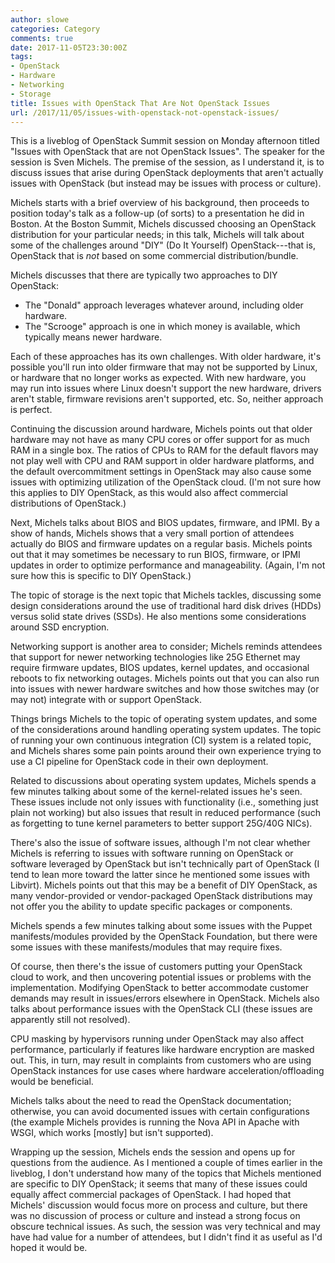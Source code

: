 ```yaml
---
author: slowe
categories: Category
comments: true
date: 2017-11-05T23:30:00Z
tags:
- OpenStack
- Hardware
- Networking
- Storage
title: Issues with OpenStack That Are Not OpenStack Issues
url: /2017/11/05/issues-with-openstack-not-openstack-issues/
---
```


This is a liveblog of OpenStack Summit session on Monday afternoon titled "Issues with OpenStack that are not OpenStack Issues". The speaker for the session is Sven Michels. The premise of the session, as I understand it, is to discuss issues that arise during OpenStack deployments that aren't actually issues with OpenStack (but instead may be issues with process or culture).<!--more-->

Michels starts with a brief overview of his background, then proceeds to position today's talk as a follow-up (of sorts) to a presentation he did in Boston. At the Boston Summit, Michels discussed choosing an OpenStack distribution for your particular needs; in this talk, Michels will talk about some of the challenges around "DIY" (Do It Yourself) OpenStack---that is, OpenStack that is _not_ based on some commercial distribution/bundle.

Michels discusses that there are typically two approaches to DIY OpenStack:

* The "Donald" approach leverages whatever around, including older hardware.
* The "Scrooge" approach is one in which money is available, which typically means newer hardware.

Each of these approaches has its own challenges. With older hardware, it's possible you'll run into older firmware that may not be supported by Linux, or hardware that no longer works as expected. With new hardware, you may run into issues where Linux doesn't support the new hardware, drivers aren't stable, firmware revisions aren't supported, etc. So, neither approach is perfect.

Continuing the discussion around hardware, Michels points out that older hardware may not have as many CPU cores or offer support for as much RAM in a single box. The ratios of CPUs to RAM for the default flavors may not play well with CPU and RAM support in older hardware platforms, and the default overcommitment settings in OpenStack may also cause some issues with optimizing utilization of the OpenStack cloud. (I'm not sure how this applies to DIY OpenStack, as this would also affect commercial distributions of OpenStack.)

Next, Michels talks about BIOS and BIOS updates, firmware, and IPMI. By a show of hands, Michels shows that a very small portion of attendees actually do BIOS and firmware updates on a regular basis. Michels points out that it may sometimes be necessary to run BIOS, firmware, or IPMI updates in order to optimize performance and manageability. (Again, I'm not sure how this is specific to DIY OpenStack.)

The topic of storage is the next topic that Michels tackles, discussing some design considerations around the use of traditional hard disk drives (HDDs) versus solid state drives (SSDs). He also mentions some considerations around SSD encryption.

Networking support is another area to consider; Michels reminds attendees that support for newer networking technologies like 25G Ethernet may require firmware updates, BIOS updates, kernel updates, and occasional reboots to fix networking outages. Michels points out that you can also run into issues with newer hardware switches and how those switches may (or may not) integrate with or support OpenStack.

Things brings Michels to the topic of operating system updates, and some of the considerations around handling operating system updates. The topic of running your own continuous integration (CI) system is a related topic, and Michels shares some pain points around their own experience trying to use a CI pipeline for OpenStack code in their own deployment.

Related to discussions about operating system updates, Michels spends a few minutes talking about some of the kernel-related issues he's seen. These issues include not only issues with functionality (i.e., something just plain not working) but also issues that result in reduced performance (such as forgetting to tune kernel parameters to better support 25G/40G NICs).

There's also the issue of software issues, although I'm not clear whether Michels is referring to issues with software running on OpenStack or software leveraged by OpenStack but isn't technically part of OpenStack (I tend to lean more toward the latter since he mentioned some issues with Libvirt). Michels points out that this may be a benefit of DIY OpenStack, as many vendor-provided or vendor-packaged OpenStack distributions may not offer you the ability to update specific packages or components.

Michels spends a few minutes talking about some issues with the Puppet manifests/modules provided by the OpenStack Foundation, but there were some issues with these manifests/modules that may require fixes.

Of course, then there's the issue of customers putting your OpenStack cloud to work, and then uncovering potential issues or problems with the implementation. Modifying OpenStack to better accommodate customer demands may result in issues/errors elsewhere in OpenStack. Michels also talks about performance issues with the OpenStack CLI (these issues are apparently still not resolved).

CPU masking by hypervisors running under OpenStack may also affect performance, particularly if features like hardware encryption are masked out. This, in turn, may result in complaints from customers who are using OpenStack instances for use cases where hardware acceleration/offloading would be beneficial.

Michels talks about the need to read the OpenStack documentation; otherwise, you can avoid documented issues with certain configurations (the example Michels provides is running the Nova API in Apache with WSGI, which works [mostly] but isn't supported).

Wrapping up the session, Michels ends the session and opens up for questions from the audience. As I mentioned a couple of times earlier in the liveblog, I don't understand how many of the topics that Michels mentioned are specific to DIY OpenStack; it seems that many of these issues could equally affect commercial packages of OpenStack. I had hoped that Michels' discussion would focus more on process and culture, but there was no discussion of process or culture and instead a strong focus on obscure technical issues. As such, the session was very technical and may have had value for a number of attendees, but I didn't find it as useful as I'd hoped it would be.
